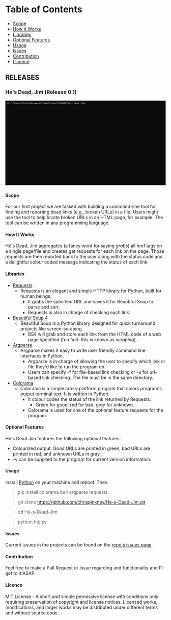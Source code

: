 # Table of Contents
 - [Scope](#scope)
 - [How It Works](#how-it-works)
 - [Libraries](#libraries)
 - [Optional Features](#optional-features)
 - [Usage](#usage)
 - [Issues](#issues)
 - [Contribution](#contribution)
 - [Licence](#licence)
		 
## RELEASES
### He's Dead, Jim (Release 0.1)
<p align="center">
  <img src="./assets/hdj/hdj.gif" alt="He's Dead, Jim" width="738">
</p>

#### Scope
For our first project we are tasked with building a command-line tool for finding and reporting dead links (e.g., broken URLs) in a file. Users might use the tool to help locate broken URLs in an HTML page, for example. The tool can be written in any programming language.

#### How It Works
He's Dead, Jim aggregates (a fancy word for saying *grabs*) all href tags on a single page/file and creates get requests for each link on the page. Those requests are then reported back to the user along with the status code and a delightful colour coded message indicating the status of each link.

#### Libraries
 - [Requests](https://requests.readthedocs.io/en/master/)
	 - Requests is an elegant and simple HTTP library for Python, built for human beings.
		 - It grabs the specified URL and saves it for Beautiful Soup to parse and sort.
		 - Requests is also in charge of checking each link.
 - [Beautiful Soup 4](https://www.crummy.com/software/BeautifulSoup/)
	 - Beautiful Soup is a Python library designed for quick turnaround projects like screen-scraping.
		 - BS4 will grab and store each link from the HTML code of a web page specified (fun fact: this is known as *scraping*).
 - [Argparse](https://github.com/ThomasWaldmann/argparse/)
	 - Argparse makes it easy to write user friendly command line interfaces in Python.
		 - Argparse is in charge of allowing the user to specify which link or file they'd like to run the program on.
		 - Users can specify -f for file-based link checking or -u for url-based link checking. The file must be in the same directory.
 - [Colorama](https://github.com/tartley/colorama)
	 - Colorama is a simple cross-platform program that colors program's output terminal text. It is written in Python.
		 - It colour codes the status of the link returned by Requests.
			 - Green for good, red for bad, grey for unknown.
		 - Colorama is used for one of the optional feature requests for the program.

#### Optional Features
He's Dead Jim features the following optional features:
 - Colourized output. Good URLs are printed in green, bad URLs are printed in red, and unknown URLs in gray.
 - -v can be supplied to the program for current version information.

#### Usage
Install [Python](https://www.python.org/downloads/) on your machine and reboot. Then:

> pip install colorama bs4 argparse requests

> git clone https://github.com/chrispinkney/He-s-Dead-Jim.git

> cd He-s-Dead-Jim

> python hdj.py
 
#### Issues
Current issues in the projects can be found on the [repo's issues page](https://github.com/chrispinkney/OSD600/issues).

#### Contribution
Feel free to make a Pull Request or Issue regarding and functionality and I'll get to it ASAP.

#### Licence
MIT License - A short and simple permissive license with conditions only requiring preservation of copyright and license notices. Licensed works, modifications, and larger works may be distributed under different terms and without source code.
